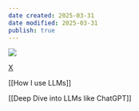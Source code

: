 ```yaml
---
date created: 2025-03-31
date modified: 2025-03-31
publish: true
---
```


![](https://pub-pic.oldwinter.top/2025/03/a326a01b3093cf50aeddcd4ade2b5580.png)


[X](https://x.com/karpathy/status/1886192184808149383)

[[How I use LLMs]]

[[Deep Dive into LLMs like ChatGPT]]

